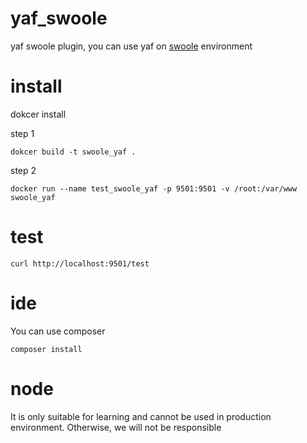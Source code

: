 # yaf_swoole
yaf swoole plugin, you can use yaf on [swoole](https://github.com/swoole/swoole-src) environment

# install 

dokcer install

step 1

```
dokcer build -t swoole_yaf .
```

step 2

```
docker run --name test_swoole_yaf -p 9501:9501 -v /root:/var/www swoole_yaf
```

# test

```
curl http://localhost:9501/test
```

# ide 

You can use composer

```
composer install
```

# node

It is only suitable for learning and cannot be used in production environment.
Otherwise, we will not be responsible
